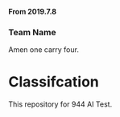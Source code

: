 **From 2019.7.8**
### Team Name
Amen one carry four.


# Classifcation
This repository for 944 AI Test.
